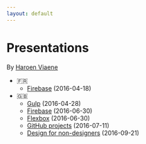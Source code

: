 ```yaml
---
layout: default
---
```


# Presentations

By [Haroen Viaene](https://haroen.me)

* 🇫🇷
    * [Firebase](fr/firebase) (2016-04-18)
* 🇬🇧
    * [Gulp](en/gulp) (2016-04-28)
    * [Firebase](en/firebase) (2016-06-30)
    * [Flexbox](en/flexbox) (2016-06-30)
    * [GitHub projects](en/github) (2016-07-11)
    * [Design for non-designers](en/design) (2016-09-21)

